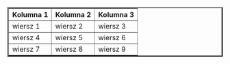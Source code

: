 <!DOCTYPE html>
<html lang="en">
<head>
  <title>Table Example</title>
</head>
<body>

<table border="3">
  <tr>
    <th>Kolumna 1</th>
    <th>Kolumna 2</th>
    <th>Kolumna 3</th>
  </tr>
  <tr>
    <td>wiersz 1</td>
    <td>wiersz 2</td>
    <td>wiersz 3</td>
  </tr>
  <tr>
    <td>wiersz 4</td>
    <td>wiersz 5</td>
    <td>wiersz 6</td>
  </tr>
  <tr>
    <td>wiersz 7</td>
    <td>wiersz 8</td>
    <td>wiersz 9</td>
  </tr>
</table>

</body>
</html>
